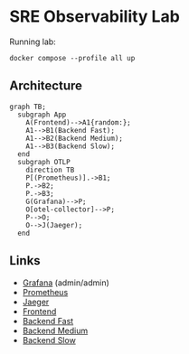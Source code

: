 # SRE Observability Lab

Running lab:
```
docker compose --profile all up
```


## Architecture
```mermaid
graph TB;
  subgraph App
    A(Frontend)-->A1{random:};
    A1-->B1(Backend Fast);
    A1-->B2(Backend Medium);
    A1-->B3(Backend Slow);
  end
  subgraph OTLP
    direction TB
    P[(Prometheus)].->B1;
    P.->B2;
    P.->B3;
    G(Grafana)-->P;
    O[otel-collector]-->P;
    P-->O;
    O-->J(Jaeger);
  end
```

## Links
- [Grafana](http://localhost:3000/) (admin/admin)
- [Prometheus](http://localhost:9090)
- [Jaeger](http://localhost:16686/search)
- [Frontend](http://localhost:4000/api/v1/frontend)
- [Backend Fast](http://localhost:4001/api/v1/calc/sum/2/2)
- [Backend Medium](http://localhost:4002/api/v1/calc/sum/2/2)
- [Backend Slow](http://localhost:4003/api/v1/calc/sum/2/2)
